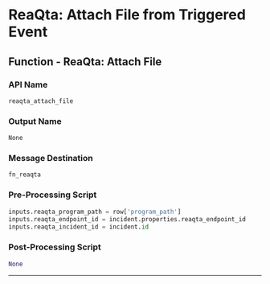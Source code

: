 <!--
    DO NOT MANUALLY EDIT THIS FILE
    THIS FILE IS AUTOMATICALLY GENERATED WITH resilient-sdk codegen
-->

# ReaQta: Attach File from Triggered Event

## Function - ReaQta: Attach File

### API Name
`reaqta_attach_file`

### Output Name
`None`

### Message Destination
`fn_reaqta`

### Pre-Processing Script
```python
inputs.reaqta_program_path = row['program_path']
inputs.reaqta_endpoint_id = incident.properties.reaqta_endpoint_id
inputs.reaqta_incident_id = incident.id
```

### Post-Processing Script
```python
None
```

---

